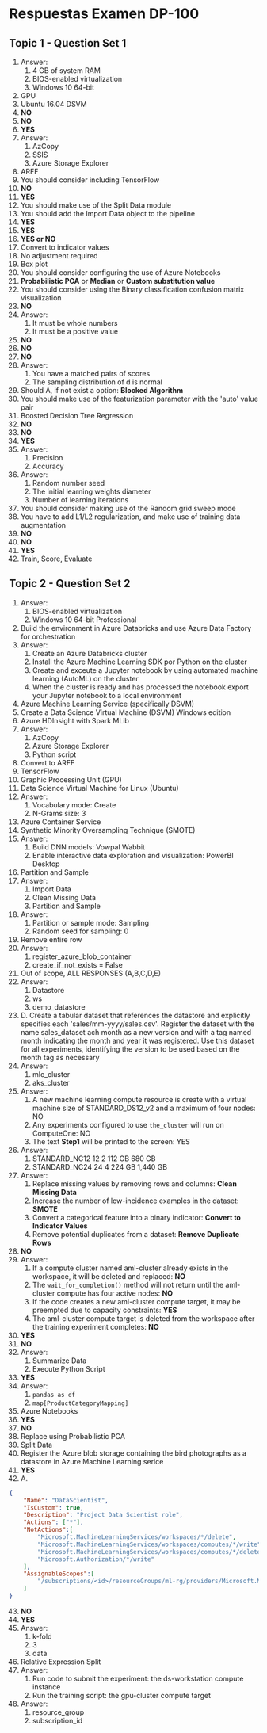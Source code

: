 # **Respuestas Examen DP-100**
## **Topic 1 - Question Set 1**
1. Answer:
   1. 4 GB of system RAM
   2. BIOS-enabled virtualization
   3. Windows 10 64-bit
2. GPU
3. Ubuntu 16.04 DSVM
4. **NO**
5. **NO**
6. **YES**
7. Answer:
   1. AzCopy
   2. SSIS
   3. Azure Storage Explorer
8. ARFF
9. You should consider including TensorFlow
10. **NO**
11. **YES**
12. You should make use of the Split Data module
13. You should add the Import Data object to the pipeline
14. **YES**
15. **YES**
16. **YES or NO**
17. Convert to indicator values
18. No adjustment required
19. Box plot
20. You should consider configuring the use of Azure Notebooks
21. **Probabilistic PCA** or **Median** or **Custom substitution value**
22. You should consider using the Binary classification confusion matrix visualization
23. **NO**
24. Answer:
    1.  It must be whole numbers
    2.  It must be a positive value
25. **NO**
26. **NO**
27. **NO**
28. Answer:
    1.  You have a matched pairs of scores
    2.  The sampling distribution of d is normal
29. Should A, if not exist a option: **Blocked Algorithm**
30. You should make use of the featurization parameter with the 'auto' value pair
31. Boosted Decision Tree Regression
32. **NO**
33. **NO**
34. **YES**
35. Answer:
    1.  Precision
    2.  Accuracy
36. Answer:
    1.  Random number seed
    2.  The initial learning weights diameter
    3.  Number of learning iterations
37. You should consider making use of the Random grid sweep mode
38. You have to add L1/L2 regularization, and make use of training data augmentation
39. **NO**
40. **NO**
41. **YES**
42. Train, Score, Evaluate
## **Topic 2 - Question Set 2**
1. Answer:
   1. BIOS-enabled virtualization
   2. Windows 10 64-bit Professional
2. Build the environment in Azure Databricks and use Azure Data Factory for orchestration
3. Answer:
   1. Create an Azure Databricks cluster
   2. Install the Azure Machine Learning SDK por Python on the cluster
   3. Create and exceute a Jupyter notebook by using automated machine learning (AutoML) on the cluster
   4. When the cluster is ready and has processed the notebook export your Jupyter notebook to a local environment
4. Azure Machine Learning Service (specifically DSVM)
5. Create a Data Science Virtual Machine (DSVM) Windows edition
6. Azure HDInsight with Spark MLib
7. Answer:
   1. AzCopy
   2. Azure Storage Explorer
   3. Python script
8. Convert to ARFF
9. TensorFlow
10. Graphic Processing Unit (GPU)
11. Data Science Virtual Machine for Linux (Ubuntu)
12. Answer:
    1.  Vocabulary mode: Create
    2.  N-Grams size: 3
13. Azure Container Service
14. Synthetic Minority Oversampling Technique (SMOTE)
15. Answer:
    1.  Build DNN models: Vowpal Wabbit
    2.  Enable interactive data exploration and visualization: PowerBI Desktop
16. Partition and Sample
17. Answer:
    1.  Import Data
    2.  Clean Missing Data
    3.  Partition and Sample
18. Answer:
    1.  Partition or sample mode: Sampling
    2.  Random seed for sampling: 0
19. Remove entire row
20. Answer:
    1.  register_azure_blob_container
    2.  create_if_not_exists = False
21. Out of scope, ALL RESPONSES (A,B,C,D,E)
22. Answer:
    1.  Datastore
    2.  ws
    3.  demo_datastore
23. D. Create a tabular dataset that references the datastore and explicitly specifies each 'sales/mm-yyyy/sales.csv'. Register the dataset with the name sales_dataset ach month as a new version and with a tag named month indicating the month and year it was registered. Use this dataset for all experiments, identifying the version to be used based on the month tag as necessary
24. Answer:
    1.  mlc_cluster
    2.  aks_cluster
25. Answer:
    1.  A new machine learning compute resource is create with a virtual machine size of STANDARD_DS12_v2 and a maximum of four nodes: NO
    2.  Any experiments configured to use `the_cluster` will run on ComputeOne: NO
    3.  The text **Step1** will be printed to the screen: YES
26. Answer:
    1.  STANDARD_NC12       12      2       112 GB      680 GB
    2.  STANDARD_NC24       24      4       224 GB      1,440 GB
27. Answer:
    1.  Replace missing values by removing rows and columns: **Clean Missing Data**
    2.  Increase the number of low-incidence examples in the dataset: **SMOTE**
    3.  Convert a categorical feature into a binary indicator: **Convert to Indicator Values**
    4.  Remove potential duplicates from a dataset: **Remove Duplicate Rows**
28. **NO**
29. Answer:
    1.  If a compute cluster named aml-cluster already exists in the workspace, it will be deleted and replaced: **NO**
    2.  The `wait_for_completion()` method will not return until the aml-cluster compute has four active nodes: **NO**
    3.  If the code creates a new aml-cluster compute target, it may be preempted due to capacity constraints: **YES**
    4.  The aml-cluster compute target is deleted from the workspace after the training experiment completes: **NO**
30. **YES**
31. **NO**
32. Answer:
    1.  Summarize Data
    2.  Execute Python Script
33. **YES**
34. Answer:
    1.  `pandas as df`
    2.  `map[ProductCategoryMapping]`
35. Azure Notebooks
36. **YES**
37. **NO**
38. Replace using Probabilistic PCA
39. Split Data
40. Register the Azure blob storage containing the bird photographs as a datastore in Azure Machine Learning serice
41. **YES**
42. A.
```json
{
    "Name": "DataScientist",
    "IsCustom": true,
    "Description": "Project Data Scientist role",
    "Actions": ["*"],
    "NotActions":[
        "Microsoft.MachineLearningServices/workspaces/*/delete",
        "Microsoft.MachineLearningServices/workspaces/computes/*/write",
        "Microsoft.MachineLearningServices/workspaces/computes/*/delete",
        "Microsoft.Authorization/*/write"
    ],
    "AssignableScopes":[
        "/subscriptions/<id>/resourceGroups/ml-rg/providers/Microsoft.MachineLearningServices/workspaces/ml-ws"
    ]
}
```
43. **NO**
44. **YES**
45. Answer:
    1.  k-fold
    2.  3
    3.  data
46. Relative Expression Split
47. Answer:
    1.  Run code to submit the experiment: the ds-workstation compute instance
    2.  Run the training script: the gpu-cluster compute target
48. Answer:
    1.  resource_group
    2.  subscription_id